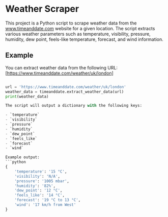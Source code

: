 # Weather Scraper

This project is a Python script to scrape weather data from the www.timeanddate.com website for a given location. The script extracts various weather parameters such as temperature, visibility, pressure, humidity, dew point, feels-like temperature, forecast, and wind information.

## Example

You can extract weather data from the following URL: [https://www.timeanddate.com/weather/uk/london]
```python

url = 'https://www.timeanddate.com/weather/uk/london'
weather_data = timeanddate.extract_weather_data(url)
print(weather_data)

The script will output a dictionary with the following keys:

- `temperature`
- `visibility`
- `pressure`
- `humidity`
- `dew_point`
- `feels_like`
- `forecast`
- `wind`

Example output:
```python
{
    'temperature': '15 °C',
    'visibility': 'N/A',
    'pressure': '1005 mbar',
    'humidity': '82%',
    'dew_point': '12 °C',
    'feels_like': '14 °C',
    'forecast': '19 °C to 13 °C',
    'wind': '17 km/h from West'
}
